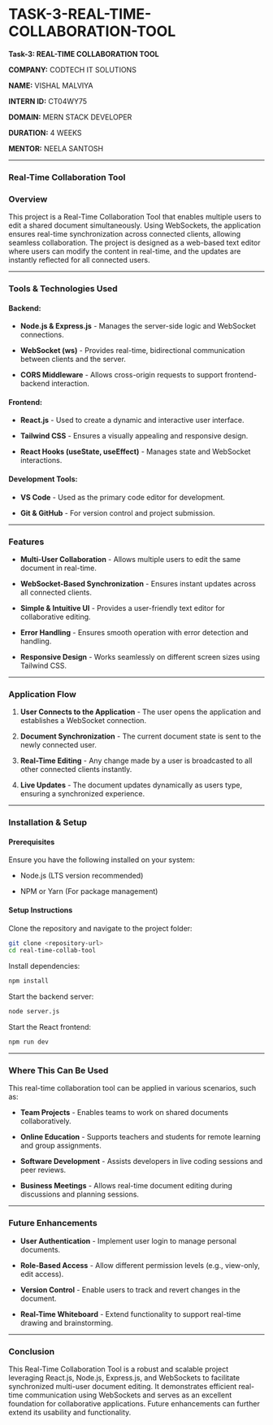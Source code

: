 # TASK-3-REAL-TIME-COLLABORATION-TOOL

**Task-3: REAL-TIME COLLABORATION TOOL**


**COMPANY:** CODTECH IT SOLUTIONS  


**NAME:** VISHAL MALVIYA  


**INTERN ID:** CT04WY75  


**DOMAIN:** MERN STACK DEVELOPER  


**DURATION:** 4 WEEKS  


**MENTOR:** NEELA SANTOSH  


---


### **Real-Time Collaboration Tool**


### **Overview**


This project is a Real-Time Collaboration Tool that enables multiple users to edit a shared document simultaneously. Using WebSockets, the application ensures real-time synchronization across connected clients, allowing seamless collaboration. The project is designed as a web-based text editor where users can modify the content in real-time, and the updates are instantly reflected for all connected users.


---


### **Tools & Technologies Used**


#### **Backend:**


- **Node.js & Express.js** - Manages the server-side logic and WebSocket connections.


- **WebSocket (ws)** - Provides real-time, bidirectional communication between clients and the server.


- **CORS Middleware** - Allows cross-origin requests to support frontend-backend interaction.


#### **Frontend:**


- **React.js** - Used to create a dynamic and interactive user interface.


- **Tailwind CSS** - Ensures a visually appealing and responsive design.


- **React Hooks (useState, useEffect)** - Manages state and WebSocket interactions.


#### **Development Tools:**


- **VS Code** - Used as the primary code editor for development.


- **Git & GitHub** - For version control and project submission.


---


### **Features**


- **Multi-User Collaboration** - Allows multiple users to edit the same document in real-time.


- **WebSocket-Based Synchronization** - Ensures instant updates across all connected clients.


- **Simple & Intuitive UI** - Provides a user-friendly text editor for collaborative editing.


- **Error Handling** - Ensures smooth operation with error detection and handling.


- **Responsive Design** - Works seamlessly on different screen sizes using Tailwind CSS.


---


### **Application Flow**


1. **User Connects to the Application** - The user opens the application and establishes a WebSocket connection.


2. **Document Synchronization** - The current document state is sent to the newly connected user.


3. **Real-Time Editing** - Any change made by a user is broadcasted to all other connected clients instantly.


4. **Live Updates** - The document updates dynamically as users type, ensuring a synchronized experience.


---


### **Installation & Setup**


#### **Prerequisites**


Ensure you have the following installed on your system:


- Node.js (LTS version recommended)


- NPM or Yarn (For package management)


#### **Setup Instructions**


Clone the repository and navigate to the project folder:


```bash
git clone <repository-url>
cd real-time-collab-tool
```


Install dependencies:


```bash
npm install
```


Start the backend server:


```bash
node server.js
```


Start the React frontend:


```bash
npm run dev
```


---


### **Where This Can Be Used**


This real-time collaboration tool can be applied in various scenarios, such as:


- **Team Projects** - Enables teams to work on shared documents collaboratively.


- **Online Education** - Supports teachers and students for remote learning and group assignments.


- **Software Development** - Assists developers in live coding sessions and peer reviews.


- **Business Meetings** - Allows real-time document editing during discussions and planning sessions.


---


### **Future Enhancements**


- **User Authentication** - Implement user login to manage personal documents.


- **Role-Based Access** - Allow different permission levels (e.g., view-only, edit access).


- **Version Control** - Enable users to track and revert changes in the document.


- **Real-Time Whiteboard** - Extend functionality to support real-time drawing and brainstorming.


---


### **Conclusion**


This Real-Time Collaboration Tool is a robust and scalable project leveraging React.js, Node.js, Express.js, and WebSockets to facilitate synchronized multi-user document editing. It demonstrates efficient real-time communication using WebSockets and serves as an excellent foundation for collaborative applications. Future enhancements can further extend its usability and functionality.


